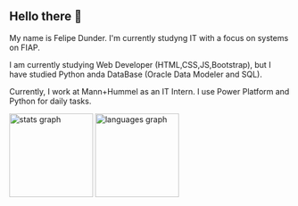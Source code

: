 ## Hello there 👋


<p align="left">
My name is Felipe Dunder. I'm currently studyng IT with a focus on systems on FIAP.

I am currently studying Web Developer (HTML,CSS,JS,Bootstrap), but I have studied Python anda DataBase (Oracle Data Modeler and SQL). 

Currently, I work at Mann+Hummel as an IT Intern. I use Power Platform and Python for daily tasks.
</p>


<div align="left">
  <img src="https://github-readme-stats.vercel.app/api?username=FelipeDunder&hide_title=false&hide_rank=false&show_icons=true&include_all_commits=true&count_private=true&disable_animations=false&theme=neon&locale=en&hide_border=false&order=1" height="150" alt="stats graph"  />
  <img src="https://github-readme-stats.vercel.app/api/top-langs/?username=FelipeDunder&layout=compact&theme=neon" height="150" alt="languages graph"  />
</div>
